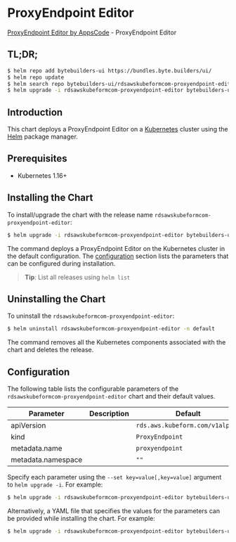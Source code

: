 # ProxyEndpoint Editor

[ProxyEndpoint Editor by AppsCode](https://byte.builders) - ProxyEndpoint Editor

## TL;DR;

```bash
$ helm repo add bytebuilders-ui https://bundles.byte.builders/ui/
$ helm repo update
$ helm search repo bytebuilders-ui/rdsawskubeformcom-proxyendpoint-editor --version=v0.4.16
$ helm upgrade -i rdsawskubeformcom-proxyendpoint-editor bytebuilders-ui/rdsawskubeformcom-proxyendpoint-editor -n default --create-namespace --version=v0.4.16
```

## Introduction

This chart deploys a ProxyEndpoint Editor on a [Kubernetes](http://kubernetes.io) cluster using the [Helm](https://helm.sh) package manager.

## Prerequisites

- Kubernetes 1.16+

## Installing the Chart

To install/upgrade the chart with the release name `rdsawskubeformcom-proxyendpoint-editor`:

```bash
$ helm upgrade -i rdsawskubeformcom-proxyendpoint-editor bytebuilders-ui/rdsawskubeformcom-proxyendpoint-editor -n default --create-namespace --version=v0.4.16
```

The command deploys a ProxyEndpoint Editor on the Kubernetes cluster in the default configuration. The [configuration](#configuration) section lists the parameters that can be configured during installation.

> **Tip**: List all releases using `helm list`

## Uninstalling the Chart

To uninstall the `rdsawskubeformcom-proxyendpoint-editor`:

```bash
$ helm uninstall rdsawskubeformcom-proxyendpoint-editor -n default
```

The command removes all the Kubernetes components associated with the chart and deletes the release.

## Configuration

The following table lists the configurable parameters of the `rdsawskubeformcom-proxyendpoint-editor` chart and their default values.

|     Parameter      | Description |                  Default                   |
|--------------------|-------------|--------------------------------------------|
| apiVersion         |             | <code>rds.aws.kubeform.com/v1alpha1</code> |
| kind               |             | <code>ProxyEndpoint</code>                 |
| metadata.name      |             | <code>proxyendpoint</code>                 |
| metadata.namespace |             | <code>""</code>                            |


Specify each parameter using the `--set key=value[,key=value]` argument to `helm upgrade -i`. For example:

```bash
$ helm upgrade -i rdsawskubeformcom-proxyendpoint-editor bytebuilders-ui/rdsawskubeformcom-proxyendpoint-editor -n default --create-namespace --version=v0.4.16 --set apiVersion=rds.aws.kubeform.com/v1alpha1
```

Alternatively, a YAML file that specifies the values for the parameters can be provided while
installing the chart. For example:

```bash
$ helm upgrade -i rdsawskubeformcom-proxyendpoint-editor bytebuilders-ui/rdsawskubeformcom-proxyendpoint-editor -n default --create-namespace --version=v0.4.16 --values values.yaml
```
